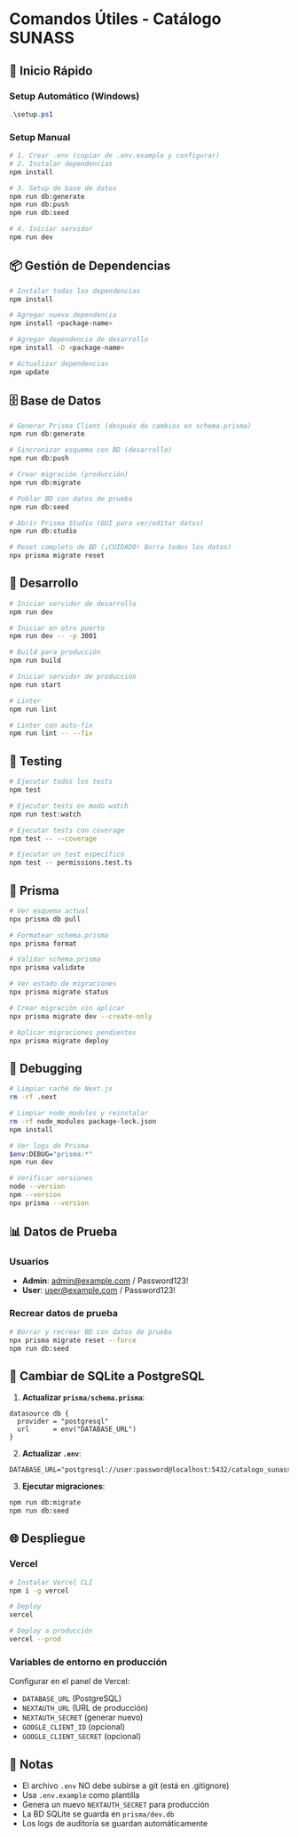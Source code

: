 # Comandos Útiles - Catálogo SUNASS

## 🚀 Inicio Rápido

### Setup Automático (Windows)
```powershell
.\setup.ps1
```

### Setup Manual
```bash
# 1. Crear .env (copiar de .env.example y configurar)
# 2. Instalar dependencias
npm install

# 3. Setup de base de datos
npm run db:generate
npm run db:push
npm run db:seed

# 4. Iniciar servidor
npm run dev
```

## 📦 Gestión de Dependencias

```bash
# Instalar todas las dependencias
npm install

# Agregar nueva dependencia
npm install <package-name>

# Agregar dependencia de desarrollo
npm install -D <package-name>

# Actualizar dependencias
npm update
```

## 🗄️ Base de Datos

```bash
# Generar Prisma Client (después de cambios en schema.prisma)
npm run db:generate

# Sincronizar esquema con BD (desarrollo)
npm run db:push

# Crear migración (producción)
npm run db:migrate

# Poblar BD con datos de prueba
npm run db:seed

# Abrir Prisma Studio (GUI para ver/editar datos)
npm run db:studio

# Reset completo de BD (¡CUIDADO! Borra todos los datos)
npx prisma migrate reset
```

## 🏃 Desarrollo

```bash
# Iniciar servidor de desarrollo
npm run dev

# Iniciar en otro puerto
npm run dev -- -p 3001

# Build para producción
npm run build

# Iniciar servidor de producción
npm run start

# Linter
npm run lint

# Linter con auto-fix
npm run lint -- --fix
```

## 🧪 Testing

```bash
# Ejecutar todos los tests
npm test

# Ejecutar tests en modo watch
npm run test:watch

# Ejecutar tests con coverage
npm test -- --coverage

# Ejecutar un test específico
npm test -- permissions.test.ts
```

## 🔧 Prisma

```bash
# Ver esquema actual
npx prisma db pull

# Formatear schema.prisma
npx prisma format

# Validar schema.prisma
npx prisma validate

# Ver estado de migraciones
npx prisma migrate status

# Crear migración sin aplicar
npx prisma migrate dev --create-only

# Aplicar migraciones pendientes
npx prisma migrate deploy
```

## 🐛 Debugging

```bash
# Limpiar caché de Next.js
rm -rf .next

# Limpiar node_modules y reinstalar
rm -rf node_modules package-lock.json
npm install

# Ver logs de Prisma
$env:DEBUG="prisma:*"
npm run dev

# Verificar versiones
node --version
npm --version
npx prisma --version
```

## 📊 Datos de Prueba

### Usuarios
- **Admin**: admin@example.com / Password123!
- **User**: user@example.com / Password123!

### Recrear datos de prueba
```bash
# Borrar y recrear BD con datos de prueba
npx prisma migrate reset --force
npm run db:seed
```

## 🔄 Cambiar de SQLite a PostgreSQL

1. **Actualizar `prisma/schema.prisma`**:
```prisma
datasource db {
  provider = "postgresql"
  url      = env("DATABASE_URL")
}
```

2. **Actualizar `.env`**:
```env
DATABASE_URL="postgresql://user:password@localhost:5432/catalogo_sunass"
```

3. **Ejecutar migraciones**:
```bash
npm run db:migrate
npm run db:seed
```

## 🌐 Despliegue

### Vercel
```bash
# Instalar Vercel CLI
npm i -g vercel

# Deploy
vercel

# Deploy a producción
vercel --prod
```

### Variables de entorno en producción
Configurar en el panel de Vercel:
- `DATABASE_URL` (PostgreSQL)
- `NEXTAUTH_URL` (URL de producción)
- `NEXTAUTH_SECRET` (generar nuevo)
- `GOOGLE_CLIENT_ID` (opcional)
- `GOOGLE_CLIENT_SECRET` (opcional)

## 📝 Notas

- El archivo `.env` NO debe subirse a git (está en .gitignore)
- Usa `.env.example` como plantilla
- Genera un nuevo `NEXTAUTH_SECRET` para producción
- La BD SQLite se guarda en `prisma/dev.db`
- Los logs de auditoría se guardan automáticamente
